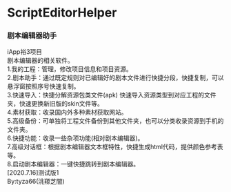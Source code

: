 # ScriptEditorHelper
### 剧本编辑器助手
iApp裕3项目  
 剧本编辑器的相关软件。  
1.我的工程：管理，修改项目信息和项目资源。  
2.剧本助手：通过既定规则对已编辑好的剧本文件进行快捷分段，快捷复制，可以悬浮窗按照序号快速复制。  
3.快速导入：快捷分解资源包类文件(apk) 快速导入资源类型到对应工程的文件夹，快速更换新旧版的skin文件等。  
4.素材获取：收录国内外多种素材获取网站。  
5.高级备份：可单独将工程文件备份到其他文件夹，也可以分类收录资源到手机的文件夹。  
6.快捷功能：收录一些杂项功能(相对剧本编辑器)。  
7.高级对话框：根据剧本编辑器文本框特性，快捷生成html代码，提供颜色参考表等。  
8.启动剧本编辑器：一键快捷跳转到剧本编辑器。  
[2020.7.16]测试版1  
By:tyza66(洮羱芝闇)
